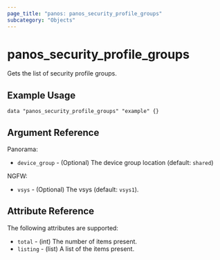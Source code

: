 ```yaml
---
page_title: "panos: panos_security_profile_groups"
subcategory: "Objects"
---
```


# panos_security_profile_groups

Gets the list of security profile groups.


## Example Usage

```hcl
data "panos_security_profile_groups" "example" {}
```


## Argument Reference

Panorama:

* `device_group` - (Optional) The device group location (default: `shared`)


NGFW:

* `vsys` - (Optional) The vsys (default: `vsys1`).


## Attribute Reference

The following attributes are supported:

* `total` - (int) The number of items present.
* `listing` - (list) A list of the items present.
